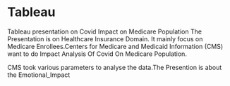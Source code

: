 # Tableau
Tableau presentation on  Covid Impact on Medicare Population
The Presentation is on Healthcare Insurance Domain.
It mainly focus on Medicare Enrollees.Centers for Medicare and Medicaid Information (CMS) want to do Impact Analysis Of Covid On Medicare Population.

CMS took various parameters to analyse the data.The Presention is about the Emotional_Impact
